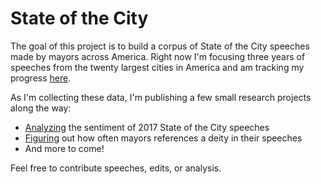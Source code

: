 # State of the City

The goal of this project is to build a corpus of State of the City speeches made by mayors across America. Right now I'm focusing three years of speeches from the twenty largest cities in America and am tracking my progress [here](https://docs.google.com/spreadsheets/d/e/2PACX-1vSFkKQ-GODmmdvtESCXB1vRz-bXnqfxcJZk6KWgLueV40BEkVtNvYKLtoFE63Iju4JXpnqYFwy6YXgq/pubhtml).

As I'm collecting these data, I'm publishing a few small research projects along the way: 
- [Analyzing](http://etachov.io/sotc/2018/01/02/sentiment-of-the-city/) the sentiment of 2017 State of the City speeches
- [Figuring](http://etachov.io/projects/2017/11/05/sotc-microresearch-god-bless/) out how often mayors references a deity in their speeches
- And more to come!

Feel free to contribute speeches, edits, or analysis.
